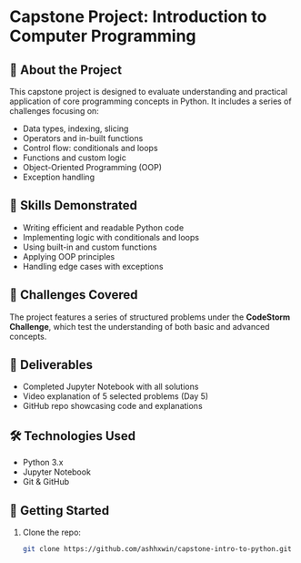 # Capstone Project: Introduction to Computer Programming

## 📘 About the Project

This capstone project is designed to evaluate understanding and practical application of core programming concepts in Python. It includes a series of challenges focusing on:

- Data types, indexing, slicing
- Operators and in-built functions
- Control flow: conditionals and loops
- Functions and custom logic
- Object-Oriented Programming (OOP)
- Exception handling

## 📌 Skills Demonstrated

- Writing efficient and readable Python code
- Implementing logic with conditionals and loops
- Using built-in and custom functions
- Applying OOP principles
- Handling edge cases with exceptions

## 🧠 Challenges Covered

The project features a series of structured problems under the **CodeStorm Challenge**, which test the understanding of both basic and advanced concepts.

## 🎥 Deliverables

- Completed Jupyter Notebook with all solutions
- Video explanation of 5 selected problems (Day 5)
- GitHub repo showcasing code and explanations

## 🛠 Technologies Used

- Python 3.x
- Jupyter Notebook
- Git & GitHub

## 🚀 Getting Started

1. Clone the repo:
   ```bash
   git clone https://github.com/ashhxwin/capstone-intro-to-python.git

